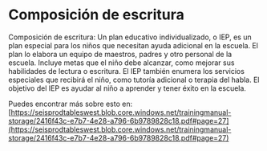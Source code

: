 # Composición de escritura
Composición de escritura: Un plan educativo individualizado, o IEP, es un plan especial para los niños que necesitan ayuda adicional en la escuela. El plan lo elabora un equipo de maestros, padres y otro personal de la escuela. Incluye metas que el niño debe alcanzar, como mejorar sus habilidades de lectura o escritura. El IEP también enumera los servicios especiales que recibirá el niño, como tutoría adicional o terapia del habla. El objetivo del IEP es ayudar al niño a aprender y tener éxito en la escuela.

Puedes encontrar más sobre esto en: [https://seisprodtableswest.blob.core.windows.net/trainingmanual-storage/2416f43c-e7b7-4e28-a796-6b9789828c18.pdf#page=27](https://seisprodtableswest.blob.core.windows.net/trainingmanual-storage/2416f43c-e7b7-4e28-a796-6b9789828c18.pdf#page=27)
